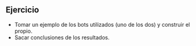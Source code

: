 ## Ejercicio

- Tomar un ejemplo de los bots utilizados (uno de los dos) y construir el propio.
- Sacar conclusiones de los resultados.
